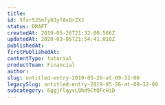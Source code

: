 ```yaml
---
title: 
id: 5fxr5JSmfy0JyfAvQrZXJ
status: DRAFT
createdAt: 2019-05-26T21:32:00.566Z
updatedAt: 2020-03-05T21:54:41.010Z
publishedAt: 
firstPublishedAt: 
contentType: tutorial
productTeam: Financial
author: 
slug: untitled-entry-2019-05-26-at-09-32-00
legacySlug: untitled-entry-2019-05-26-at-09-32-00
subcategory: 6ggjFlqyvL8hd9CtQFcHiD
---
```



